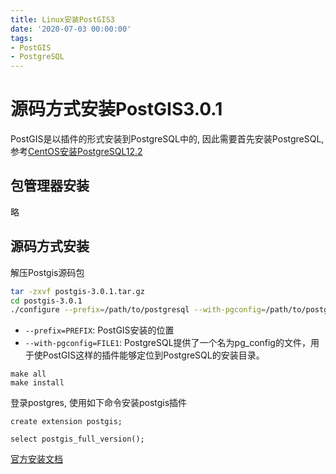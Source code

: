 ```yaml
---
title: Linux安装PostGIS3
date: '2020-07-03 00:00:00'
tags:
- PostGIS
- PostgreSQL
---
```


# 源码方式安装PostGIS3.0.1

PostGIS是以插件的形式安装到PostgreSQL中的, 因此需要首先安装PostgreSQL, 参考[CentOS安装PostgreSQL12.2](./postgresql-install-in-centos.md)

## 包管理器安装

略

## 源码方式安装

解压Postgis源码包

```bash
tar -zxvf postgis-3.0.1.tar.gz
cd postgis-3.0.1
./configure --prefix=/path/to/postgresql --with-pgconfig=/path/to/postgresql/bin/pg_config
```

- `--prefix=PREFIX`: PostGIS安装的位置
- `--with-pgconfig=FILE1`: PostgreSQL提供了一个名为pg_config的文件，用于使PostGIS这样的插件能够定位到PostgreSQL的安装目录。

```shell
make all
make install
```

登录postgres, 使用如下命令安装postgis插件

```shell
create extension postgis;

select postgis_full_version();
```

[官方安装文档](http://www.postgis.net/docs/postgis_installation.html)
